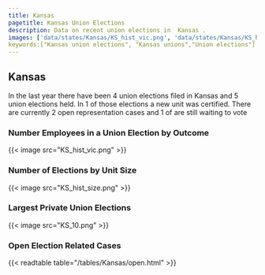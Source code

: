 ```yaml
---
title: Kansas
pagetitle: Kansas Union Elections
description: Data on recent union elections in  Kansas .
images: ['data/states/Kansas/KS_hist_vic.png', 'data/states/Kansas/KS_hist_size.png', 'data/states/Kansas/KS_10.png']
keywords:["Kansas union elections", "Kansas unions","Union elections"]
---
```

##  Kansas

In the last year there have been 4 union elections filed in Kansas and 5 union elections held. In 1 of those elections a new unit was certified. There are currently 2 open representation cases and 1 of are still waiting to vote

### Number Employees in a Union Election by Outcome
{{< image src="KS_hist_vic.png" >}}

### Number of Elections by Unit Size
{{< image src="KS_hist_size.png" >}}

### Largest Private Union Elections
{{< image src="KS_10.png" >}}

### Open Election Related Cases
{{< readtable table="/tables/Kansas/open.html" >}}

